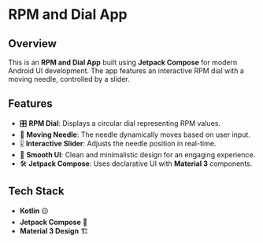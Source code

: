 # RPM and Dial App

## Overview
This is an **RPM and Dial App** built using **Jetpack Compose** for modern Android UI development. The app features an interactive RPM dial with a moving needle, controlled by a slider.

## Features
- 🎛️ **RPM Dial**: Displays a circular dial representing RPM values.
- 📍 **Moving Needle**: The needle dynamically moves based on user input.
- 🎚️ **Interactive Slider**: Adjusts the needle position in real-time.
- 🎨 **Smooth UI**: Clean and minimalistic design for an engaging experience.
- 🛠️ **Jetpack Compose**: Uses declarative UI with **Material 3** components.

## Tech Stack
- **Kotlin** 🟡
- **Jetpack Compose** 🎨
- **Material 3 Design** 🏗️

